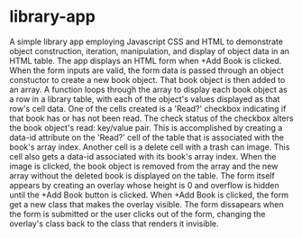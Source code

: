 # library-app
A simple library app employing Javascript CSS and HTML to demonstrate object construction, iteration, manipulation, and display of object data in an HTML table. The app displays an HTML form when +Add Book is clicked. When the form inputs are valid, the form data is passed through an object constuctor to create a new book object. That book object is then added to an array. A function loops through the array to display each book object as a row in a library table, with each of the object's values displayed as that row's cell data. One of the cells created is a 'Read?' checkbox indicating if that book has or has not been read. The check status of the checkbox alters the book object's read: key/value pair. This is accomplished by creating a data-id attribute on the 'Read?' cell of the table that is associated with the book's array index. Another cell is a delete cell with a trash can image. This cell also gets a data-id associated with its book's array index. When the image is clicked, the book object is removed from the array and the new array without the deleted book is displayed on the table. The form itself appears by creating an overlay whose height is 0 and overflow is hidden until the +Add Book button is clicked. When +Add Book is clicked, the form get a new class that makes the overlay visible. The form dissapears when the form is submitted or the user clicks out of the form, changing the overlay's class back to the class that renders it invisible.